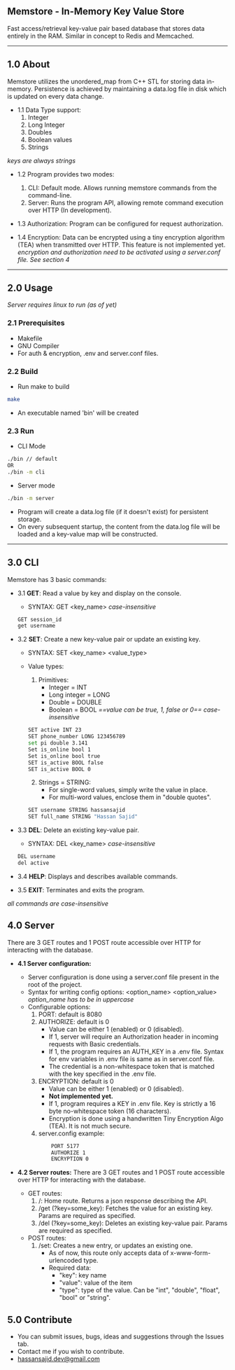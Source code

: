 ## Memstore - In-Memory Key Value Store
Fast access/retrieval key-value pair based database that stores data entirely in the RAM.
Similar in concept to Redis and Memcached.

---

## 1.0 About
Memstore utilizes the unordered_map from C++ STL for storing data in-memory. Persistence is achieved by maintaining a data.log file in disk which is updated on every data change.

- 1.1 Data Type support:
    1. Integer
    2. Long Integer
    3. Doubles
    4. Boolean values
    5. Strings

*keys are always strings*

- 1.2 Program provides two modes:
    1. CLI: Default mode. Allows running memstore commands from the command-line.
    2. Server: Runs the program API, allowing remote command execution over HTTP (In development).

- 1.3 Authorization: Program can be configured for request authorization.

- 1.4 Encryption: Data can be encrypted using a tiny encryption algorithm (TEA) when transmitted over HTTP. This feature is not implemented yet.
*encryption and authorization need to be activated using a server.conf file. See section 4*

---

## 2.0 Usage
*Server requires linux to run (as of yet)*

### 2.1 Prerequisites 
- Makefile
- GNU Compiler
- For auth & encryption, .env and server.conf files.

### 2.2 Build
- Run make to build
```bash
make
```
- An executable named 'bin' will be created

### 2.3 Run
- CLI Mode
```bash
./bin // default
OR
./bin -m cli
```

- Server mode
```bash
./bin -m server
```

- Program will create a data.log file (if it doesn't exist) for persistent storage.
- On every subsequent startup, the content from the data.log file will be loaded and a key-value map will be constructed.

---

## 3.0 CLI
Memstore has 3 basic commands:

- 3.1 **GET**: Read a value by key and display on the console.
    - SYNTAX: GET <key_name> 
    *case-insensitive*

    ```bash
    GET session_id
    get username 
    ```

- 3.2 **SET**: Create a new key-value pair or update an existing key.
    - SYNTAX: SET <key_name> <value_type> <value>
    - Value types:
        1. Primitives: 
            - Integer = INT
            - Long integer = LONG
            - Double = DOUBLE
            - Boolean = BOOL *==value can be true, 1, false or 0==*
            *case-insensitive*

        ```bash
        SET active INT 23
        SET phone_number LONG 123456789
        set pi double 3.141
        Set is_online bool 1
        Set is_online bool true
        SET is_active BOOL false
        SET is_active BOOL 0
        ```

        2. Strings = STRING:
            - For single-word values, simply write the value in place.
            - For multi-word values, enclose them in "double quotes".

        ```bash
        SET username STRING hassansajid
        SET full_name STRING "Hassan Sajid"
        ```

- 3.3 **DEL**: Delete an existing key-value pair.
    - SYNTAX: DEL <key_name>
    *case-insensitive*

    ```bash
    DEL username
    del active
    ```

- 3.4 **HELP**: Displays and describes available commands.

- 3.5 **EXIT**: Terminates and exits the program.

*all commands are case-insensitive*


## 4.0 Server 
There are 3 GET routes and 1 POST route accessible over HTTP for interacting with the database.

- **4.1 Server configuration:**
    - Server configuration is done using a server.conf file present in the root of the project.
    - Syntax for writing config options: <option_name> <option_value>
    *option_name has to be in uppercase*
    - Configurable options:
        1. PORT: default is 8080
        2. AUTHORIZE: default is 0
            - Value can be either 1 (enabled) or 0 (disabled).
            - If 1, server will require an Authorization header in incoming requests with Basic credentials.
            - If 1, the program requires an AUTH_KEY in a .env file. Syntax for env variables in .env file is same as in server.conf file. 
            - The credential is a non-whitespace token that is matched with the key specified in the .env file.
        3. ENCRYPTION: default is 0
            - Value can be either 1 (enabled) or 0 (disabled).
            - **Not implemented yet.**
            - If 1, program requires a KEY in .env file. Key is strictly a 16 byte no-whitespace token (16 characters).
            - Encryption is done using a handwritten Tiny Encryption Algo (TEA). It is not much secure.
        4. server.config example:
            ```bash
                PORT 5177
                AUTHORIZE 1
                ENCRYPTION 0
            ```

- **4.2 Server routes:**
    There are 3 GET routes and 1 POST route accessible over HTTP for interacting with the database.
    - GET routes:
        1. /: Home route. Returns a json response describing the API. 
        2. /get (?key=some_key): Fetches the value for an existing key. Params are required as specified.
        3. /del (?key=some_key): Deletes an existing key-value pair. Params are required as specified.
    - POST routes:
        1. /set: Creates a new entry, or updates an existing one.
            - As of now, this route only accepts data of x-www-form-urlencoded type.
            - Required data:
                - "key": key name
                - "value": value of the item
                - "type": type of the value. Can be "int", "double", "float", "bool" or "string".


## 5.0 Contribute
- You can submit issues, bugs, ideas and suggestions through the Issues tab.
- Contact me if you wish to contribute.
- hassansajid.dev@gmail.com


